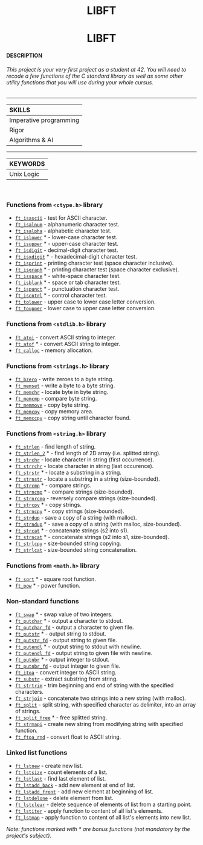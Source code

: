 
<h1 align="center">
     LIBFT
</h1>

<h1 align="center">
     LIBFT
</h1>


#### DESCRIPTION
###### This project is your very first project as a student at 42. You will need to recode a few functions of the C standard library as well as some other utility functions that you will use during your whole cursus.

-----------

| SKILLS |
| :--- |
| Imperative programming |
| Rigor |
| Algorithms & AI |

-------------

| KEYWORDS |
| :--- |
| Unix Logic |

<br>

### Functions from `<ctype.h>` library

* [`ft_isascii`](/ft_isascii.c)			- test for ASCII character.
* [`ft_isalnum`](/ft_isalnum.c)			- alphanumeric character test.
* [`ft_isalpha`](/ft_isalpha.c)			- alphabetic character test.
* [`ft_islower`](/ft_islower.c) *	- lower-case character test.
* [`ft_isupper`](/ft_isupper.c) *	- upper-case character test.
* [`ft_isdigit`](/ft_isdigit.c)			- decimal-digit character test.
* [`ft_isxdigit`](/ft_isxdigit.c) *	- hexadecimal-digit character test.
* [`ft_isprint`](/ft_isprint.c)			- printing character test (space character inclusive).
* [`ft_isgraph`](/ft_isgraph.c) *	- printing character test (space character exclusive).
* [`ft_isspace`](/ft_isspace.c) *	- white-space character test.
* [`ft_isblank`](/ft_isblank.c) *	- space or tab character test.
* [`ft_ispunct`](/ft_ispunct.c) *	- punctuation character test.
* [`ft_iscntrl`](/ft_iscntrl.c) *	- control character test.
* [`ft_tolower`](/ft_tolower.c)			- upper case to lower case letter conversion.
* [`ft_toupper`](/ft_toupper.c)			- lower case to upper case letter conversion.

### Functions from `<stdlib.h>` library

* [`ft_atoi`](/ft_atoi.c)		- convert ASCII string to integer.
* [`ft_atof`](/ft_atof.c) *		- convert ASCII string to integer.
* [`ft_calloc`](/ft_calloc.c)	- memory allocation.

### Functions from `<strings.h>` library

* [`ft_bzero`](/ft_bzero.c)		- write zeroes to a byte string.
* [`ft_memset`](/ft_memset.c)		- write a byte to a byte string.
* [`ft_memchr`](/ft_memchr.c)		- locate byte in byte string.
* [`ft_memcmp`](/ft_memcmp.c)		- compare byte string.
* [`ft_memmove`](/ft_memmove.c)	- copy byte string.
* [`ft_memcpy`](/ft_memcpy.c)		- copy memory area.
* [`ft_memccpy`](/ft_memccpy.c)	- copy string until character found.

### Functions from `<string.h>` library

* [`ft_strlen`](/ft_strlen.c)				- find length of string.
* [`ft_strlen_2`](/ft_strlen_2.c) *				- find length of 2D array (i.e. splitted string).
* [`ft_strchr`](/ft_strchr.c)				- locate character in string (first occurrence).
* [`ft_strrchr`](/ft_strrchr.c)			- locate character in string (last occurence).
* [`ft_strstr`](/ft_strstr.c) *		- locate a substring in a string.
* [`ft_strnstr`](/ft_strnstr.c)			- locate a substring in a string (size-bounded).
* [`ft_strcmp`](/ft_strcmp.c) *		- compare strings.
* [`ft_strncmp`](/ft_strncmp.c) *			- compare strings (size-bounded).
* [`ft_strnrcmp`](/ft_strnrcmp.c)			- reversely compare strings (size-bounded).
* [`ft_strcpy`](/ft_strcpy.c) *		- copy strings.
* [`ft_strncpy`](/ft_strncpy.c) *	- copy strings (size-bounded).
* [`ft_strdup`](/ft_strdup.c)				- save a copy of a string (with malloc).
* [`ft_strndup`](/ft_strndup.c) *	- save a copy of a string (with malloc, size-bounded).
* [`ft_strcat`](/ft_strcat.c) *		- concatenate strings (s2 into s1).
* [`ft_strncat`](/ft_strncat.c) *	- concatenate strings (s2 into s1, size-bounded).
* [`ft_strlcpy`](/ft_strlcpy.c)			- size-bounded string copying.
* [`ft_strlcat`](/ft_strlcat.c)			- size-bounded string concatenation.

### Functions from `<math.h>` library

* [`ft_sqrt`](/ft_sqrt.c) *	- square root function.
* [`ft_pow`](/ft_pow.c) *	- power function.

### Non-standard functions

* [`ft_swap`](/ft_swap.c) *			- swap value of two integers.
* [`ft_putchar`](put/ft_putchar.c) *	- output a character to stdout.
* [`ft_putchar_fd`](put/ft_putchar_fd.c)		- output a character to given file.
* [`ft_putstr`](put/ft_putstr.c) *		- output string to stdout.
* [`ft_putstr_fd`](put/ft_putstr_fd.c)		- output string to given file.
* [`ft_putendl`](put/ft_putendl.c) *	- output string to stdout with newline.
* [`ft_putendl_fd`](put/ft_putendl_fd.c)		- output string to given file with newline.
* [`ft_putnbr`](put/ft_putnbr.c) *		- output integer to stdout.
* [`ft_putnbr_fd`](put/ft_putnbr_fd.c)		- output integer to given file.
* [`ft_itoa`](/ft_itoa.c)					- convert integer to ASCII string.
* [`ft_substr`](/ft_substr.c)				- extract substring from string.
* [`ft_strtrim`](/ft_strtrim.c)			- trim beginning and end of string with the specified characters.
* [`ft_strjoin`](/ft_strjoin.c)			- concatenate two strings into a new string (with malloc).
* [`ft_split`](/ft_split.c)				- split string, with specified character as delimiter, into an array of strings.
* [`ft_split_free`](/ft_split_free.c) *				- free splitted string.
* [`ft_strmapi`](/ft_strmapi.c)			- create new string from modifying string with specified function.
* [`ft_ftoa_rnd`](/ft_ftoa_rnd.c)			- convert float to ASCII string.

### Linked list functions

* [`ft_lstnew`](/ft_lstnew.c)				- create new list.
* [`ft_lstsize`](/ft_lstsize.c)			- count elements of a list.
* [`ft_lstlast`](/ft_lstlast.c)			- find last element of list.
* [`ft_lstadd_back`](/ft_lstadd_back.c)	- add new element at end of list.
* [`ft_lstadd_front`](/ft_lstadd_front.c)	- add new element at beginning of list.
* [`ft_lstdelone`](/ft_lstdelone.c)		- delete element from list.
* [`ft_lstclear`](/ft_lstclear.c)			- delete sequence of elements of list from a starting point.
* [`ft_lstiter`](/ft_lstiter.c)			- apply function to content of all list's elements.
* [`ft_lstmap`](/ft_lstmap.c)				- apply function to content of all list's elements into new list.

_Note: functions marked with * are bonus functions (not mandatory by the project's subject)._
